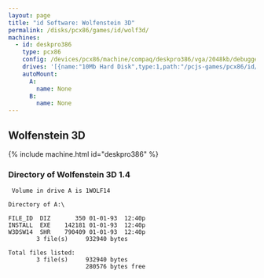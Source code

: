```yaml
---
layout: page
title: "id Software: Wolfenstein 3D"
permalink: /disks/pcx86/games/id/wolf3d/
machines:
  - id: deskpro386
    type: pcx86
    config: /devices/pcx86/machine/compaq/deskpro386/vga/2048kb/debugger/machine.xml
    drives: '[{name:"10Mb Hard Disk",type:1,path:"/pcjs-games/pcx86/id/wolf3d/COMPAQ331-WOLF3D.json"}]'
    autoMount:
      A:
        name: None
      B:
        name: None
---
```


Wolfenstein 3D
--------------

{% include machine.html id="deskpro386" %}

### Directory of Wolfenstein 3D 1.4

	 Volume in drive A is 1WOLF14    

	Directory of A:\

	FILE_ID  DIZ       350 01-01-93  12:40p
	INSTALL  EXE    142181 01-01-93  12:40p
	W3DSW14  SHR    790409 01-01-93  12:40p
	        3 file(s)     932940 bytes

	Total files listed:
	        3 file(s)     932940 bytes
	                      280576 bytes free
